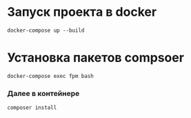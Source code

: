 # Запуск проекта в docker

```
docker-compose up --build
```

# Установка пакетов compsoer 
```
docker-compose exec fpm bash
```
### Далее в контейнере
```
composer install
```
